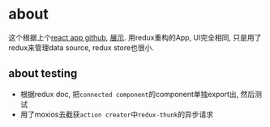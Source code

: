 # about
这个根据上个[react app github](https://github.com/liuuu/react-github/tree/addTesting),
  [展示](https://react-github-popular.netlify.com/).
用redux重构的App, UI完全相同, 只是用了redux来管理data source, redux store也很小.


## about testing

- 根据redux doc, 把`connected component`的component单独export出, 然后测试
- 用了moxios去截获`action creator`中`redux-thunk`的异步请求
